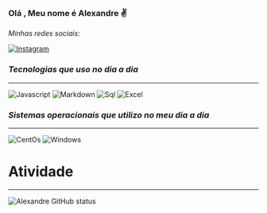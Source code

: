 ### Olá , Meu nome é Alexandre ✌️

*Minhas redes sociais*:


[![Instagram](https://img.shields.io/badge/Instagram-E4405F?style=for-the-badge&logo=instagram&logoColor=white)](https://www.instagram.com/alexandre.__lopes/)


###  __*Tecnologias que uso no dia a dia*__
***
 ![ Javascript]( https://img.shields.io/badge/JavaScript-F7DF1E?style=for-the-badge&logo=javascript&logoColor=black)
 ![Markdown](https://img.shields.io/badge/Markdown-000000?style=for-the-badge&logo=markdown&logoColor=white)
 ![Sql](https://img.shields.io/badge/PostgreSQL-316192?style=for-the-badge&logo=postgresql&logoColor=white)
 ![Excel](https://img.shields.io/badge/Microsoft_Excel-217346?style=for-the-badge&logo=microsoft-excel&logoColor=white)
 
 
 ### __*Sistemas operacionais que utilizo no meu dia a dia*__ 
 ***
 ![CentOs](https://img.shields.io/badge/Cent%20OS-262577?style=for-the-badge&logo=CentOS&logoColor=white)
 ![Windows](https://img.shields.io/badge/Windows-0078D6?style=for-the-badge&logo=windows&logoColor=white)
 
 
 
 
 # Atividade
 ***
 ![Alexandre GitHub status](https://github-readme-stats.vercel.app/api?username=Alexandre3105&show_icons=true&theme=dark)
